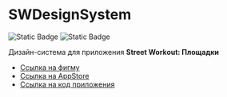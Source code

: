 # SWDesignSystem

<img alt="Static Badge" src="https://img.shields.io/badge/Swift_Version-6.0-orange"> <img alt="Static Badge" src="https://img.shields.io/badge/iOS_Version-15-blue">

Дизайн-система для приложения **Street Workout: Площадки**
- [Ссылка на фигму](https://clck.ru/36D7Sd)
- [Ссылка на AppStore](https://apps.apple.com/app/id1035159361)
- [Ссылка на код приложения](https://github.com/easydev991/SwiftUI-WorkoutApp)
